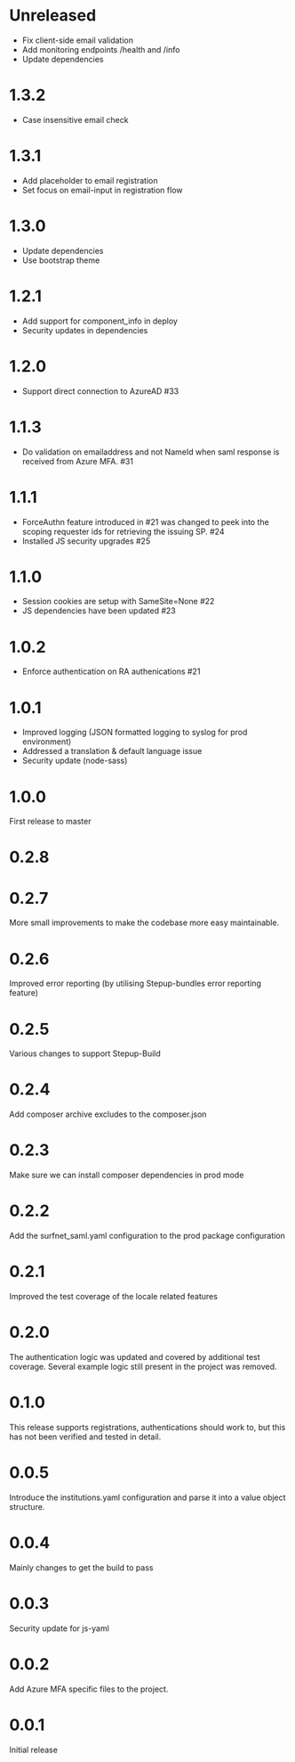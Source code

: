 # Unreleased
 - Fix client-side email validation
 - Add monitoring endpoints /health and /info
 - Update dependencies

# 1.3.2
  - Case insensitive email check

# 1.3.1
 - Add placeholder to email registration
 - Set focus on email-input in registration flow

# 1.3.0
 - Update dependencies
 - Use bootstrap theme

# 1.2.1
 - Add support for component_info in deploy
 - Security updates in dependencies
 
# 1.2.0
 - Support direct connection to AzureAD #33
 
# 1.1.3
 - Do validation on emailaddress and not NameId when saml response is received from Azure MFA. #31
 
 # 1.1.1
 - ForceAuthn feature introduced in #21 was changed to peek into the scoping requester ids for retrieving the issuing SP. #24
 - Installed JS security upgrades #25 

# 1.1.0
 - Session cookies are setup with SameSite=None #22
 - JS dependencies have been updated #23

# 1.0.2
 - Enforce authentication on RA authenications #21

# 1.0.1
 - Improved logging (JSON formatted logging to syslog for prod environment)
 - Addressed a translation & default language issue
 - Security update (node-sass)

# 1.0.0
First release to master

# 0.2.8
# 0.2.7
More small improvements to make the codebase more easy maintainable.

# 0.2.6
Improved error reporting (by utilising Stepup-bundles error reporting feature)

# 0.2.5
Various changes to support Stepup-Build

# 0.2.4
Add composer archive excludes to the composer.json

# 0.2.3
Make sure we can install composer dependencies in prod mode

# 0.2.2
Add the surfnet_saml.yaml configuration to the prod package configuration

# 0.2.1
Improved the test coverage of the locale related features

# 0.2.0
The authentication logic was updated and covered by additional test coverage. 
Several example logic still present in the project was removed.

# 0.1.0
This release supports registrations, authentications should work to, but this has not been verified and tested in detail.

# 0.0.5
Introduce the institutions.yaml configuration and parse it into a value object structure.

# 0.0.4
Mainly changes to get the build to pass

# 0.0.3
Security update for js-yaml

# 0.0.2
Add Azure MFA specific files to the project.

# 0.0.1  
Initial release
